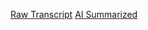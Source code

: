 [Raw Transcript](https://github.com/MCBasterSheet/MCBasterSheet/blob/main/MCB150/pages/Raw%20Transcript%201-29-2024.md)
[AI Summarized](https://github.com/MCBasterSheet/MCBasterSheet/blob/main/MCB150/pages/AI%20Summarized%201-29-2024.md)
